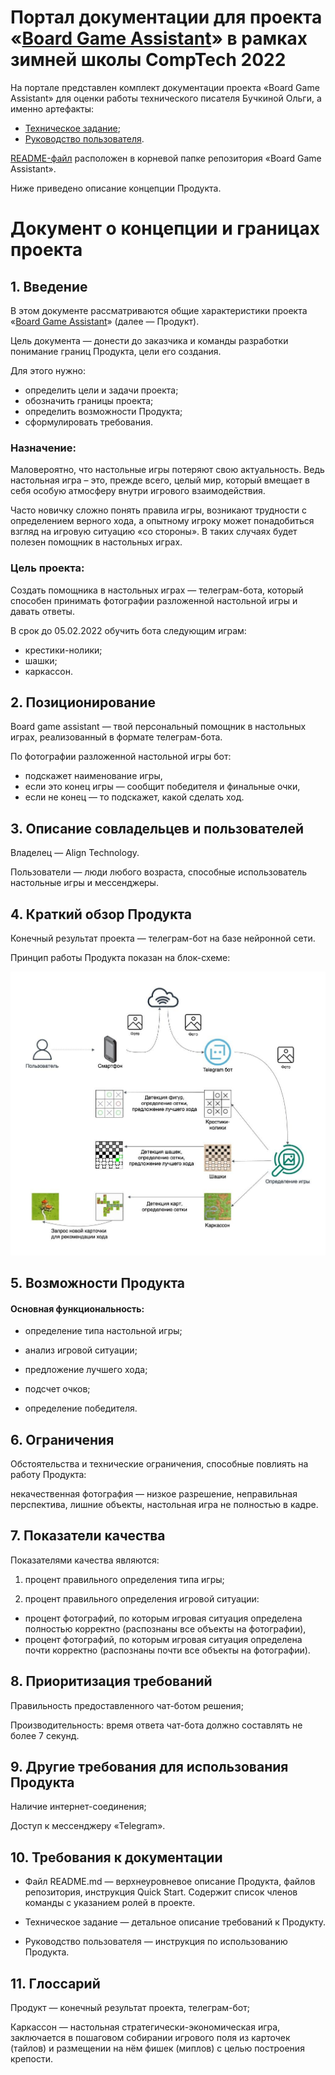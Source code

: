 # Портал документации для проекта «[Board Game Assistant](https://t.me/BoardGameAssistantBot)» в рамках зимней школы CompTech 2022

На портале представлен комплект документации проекта «Board Game Assistant» для оценки работы технического писателя Бучкиной Ольги, а именно артефакты:

- [Техническое задание](https://github.com/comptech-winter-school/board-game-assistant/blob/main/docs/TZ.md);
- [Руководство пользователя](https://github.com/comptech-winter-school/board-game-assistant/blob/main/docs/User%20guide.md).

[README-файл](https://github.com/comptech-winter-school/board-game-assistant#readme) расположен в корневой папке репозитория «Board Game Assistant».

Ниже приведено описание концепции Продукта.

# Документ о концепции и границах проекта

## 1. Введение

В этом документе рассматриваются общие характеристики проекта «[Board Game Assistant](https://t.me/BoardGameAssistantBot)» (далее — Продукт).

Цель документа — донести до заказчика и команды разработки понимание границ Продукта, цели его создания.

Для этого нужно:
- определить цели и задачи проекта;
- обозначить границы проекта;
- определить возможности Продукта;
- сформулировать требования.

### Назначение:

Маловероятно, что настольные игры потеряют свою актуальность. Ведь настольная игра – это, прежде всего, целый мир, который вмещает в себя особую атмосферу внутри игрового взаимодействия.

Часто новичку сложно понять правила игры, возникают трудности с определением верного хода, а опытному игроку может понадобиться взгляд на игровую ситуацию «со стороны». В таких случаях будет полезен помощник в настольных играх.

### Цель проекта:

Создать помощника в настольных играх — телеграм-бота, который способен принимать фотографии разложенной настольной игры и давать ответы.

В срок до 05.02.2022 обучить бота следующим играм:

- крестики-нолики;
- шашки;
- каркассон.

## 2. Позиционирование

Board game assistant — твой персональный помощник в настольных играх, реализованный в формате телеграм-бота.

По фотографии разложенной настольной игры бот:

- подскажет наименование игры,
- если это конец игры — сообщит победителя и финальные очки,
- если не конец — то подскажет, какой сделать ход.

## 3. Описание совладельцев и пользователей

Владелец — Align Technology.

Пользователи — люди любого возраста, способные использователь настольные игры и мессенджеры.

## 4. Краткий обзор Продукта

Конечный результат проекта — телеграм-бот на базе нейронной сети.

Принцип работы Продукта показан на блок-схеме:

![This is an image](https://github.com/comptech-winter-school/board-game-assistant/blob/main/docs/principle%20of%20operation.jpg)

## 5. Возможности Продукта

#### Основная функциональность:

- определение типа настольной игры;

- анализ игровой ситуации;

- предложение лучшего хода;

- подсчет очков;

- определение победителя.

## 6. Ограничения

Обстоятельства и технические ограничения, способные повлиять на работу Продукта:

некачественная фотография — низкое разрешение, неправильная перспектива, лишние объекты, настольная игра не полностью в кадре.

## 7. Показатели качества

Показателями качества являются:

1. процент правильного определения типа игры;

2. процент правильного определения игровой ситуации:
- процент фотографий, по которым игровая ситуация определена полностью корректно (распознаны все объекты на фотографии),
- процент фотографий, по которым игровая ситуация определена почти корректно (распознаны почти все объекты на фотографии).

## 8. Приоритизация требований

Правильность предоставленного чат-ботом решения;

Производительность: время ответа чат-бота должно составлять не более 7 секунд.


## 9. Другие требования для использования Продукта

Наличие интернет-соединения;

Доступ к мессенджеру «Telegram».

## 10. Требования к документации

- Файл README.md — верхнеуровневое описание Продукта, файлов репозитория, инструкция Quick Start. Содержит список членов команды с указанием ролей в проекте.

- Техническое задание — детальное описание требований к Продукту.

- Руководство пользователя — инструкция по использованию Продукта.

## 11. Глоссарий

Продукт — конечный результат проекта, телеграм-бот;

Каркассон — настольная стратегически-экономическая игра, заключается в пошаговом собирании игрового поля из карточек (тайлов) и размещении на нём фишек (миплов) с целью построения крепости.
